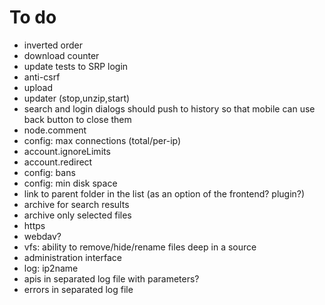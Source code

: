 # To do
- inverted order
- download counter
- update tests to SRP login
- anti-csrf
- upload
- updater (stop,unzip,start)
- search and login dialogs should push to history so that mobile can use back button to close them
- node.comment
- config: max connections (total/per-ip)
- account.ignoreLimits
- account.redirect
- config: bans
- config: min disk space
- link to parent folder in the list (as an option of the frontend? plugin?)
- archive for search results
- archive only selected files
- https
- webdav?
- vfs: ability to remove/hide/rename files deep in a source
- administration interface
- log: ip2name
- apis in separated log file with parameters?
- errors in separated log file
